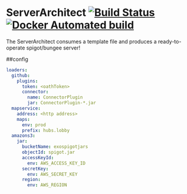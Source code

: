 # ServerArchitect [![Build Status](https://travis-ci.org/Exorath/ServerArchitect.svg?branch=master)](https://travis-ci.org/Exorath/ServerArchitect)  [![Docker Automated build](https://img.shields.io/docker/automated/exorath/serverarchitect.svg)](https://hub.docker.com/r/exorath/serverarchitect/)
The ServerArchitect consumes a template file and produces a ready-to-operate spigot/bungee server!


##config

```yaml
loaders:
  github:
    plugins:
      token: <oathToken>
      connector:
        name: ConnectorPlugin
        jar: ConnectorPlugin-*.jar
  mapservice:
    address: <http address>
    maps:
      env: prod
      prefix: hubs.lobby
  amazons3:
    jar:
      bucketName: exospigotjars
      objectId: spigot.jar
      accessKeyId:
        env: AWS_ACCESS_KEY_ID
      secretKey:
        env: AWS_SECRET_KEY
      region:
        env: AWS_REGION
```

